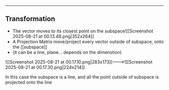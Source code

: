 ----
## Transformation
- The vector moves to its closest point on the subspace![[Screenshot 2025-08-21 at 00.13.48.png|352x264]]
- A Projection Matrix move/project every vector outside of subspace, onto the [[subspace]] 
- (it can be a line, plane... depends on the dimenstion) 


![[Screenshot 2025-08-21 at 00.17.10.png|283x173]]--->![[Screenshot 2025-08-21 at 00.17.30.png|224x214]]

In this case the subspace is a line, and all the point outside of subspace is projected onto the line